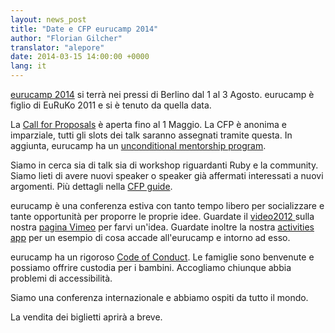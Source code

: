 ```yaml
---
layout: news_post
title: "Date e CFP eurucamp 2014"
author: "Florian Gilcher"
translator: "alepore"
date: 2014-03-15 14:00:00 +0000
lang: it
---
```


[eurucamp 2014][1] si terrà nei pressi di Berlino dal 1 al 3 Agosto.
eurucamp è figlio di EuRuKo 2011 e si è tenuto da quella data.

La [Call for Proposals][2] è aperta fino al 1 Maggio.
La CFP è anonima e imparziale, tutti gli slots dei talk saranno assegnati
tramite questa. In aggiunta, eurucamp ha un [unconditional mentorship program][3].

Siamo in cerca sia di talk sia di workshop riguardanti Ruby e la community.
Siamo lieti di avere nuovi speaker o speaker già affermati interessati a nuovi
argomenti.
Più dettagli nella [CFP guide][4].

eurucamp è una conferenza estiva con tanto tempo libero per socializzare e
tante opportunità per proporre le proprie idee. Guardate il [video2012 ][5]
sulla nostra [pagina Vimeo][6] per farvi un'idea. Guardate inoltre la nostra
[activities app][7] per un esempio di cosa accade all'eurucamp e intorno ad
esso.

eurucamp ha un rigoroso [Code of Conduct][8]. Le famiglie sono benvenute e
possiamo offrire custodia per i bambini. Accogliamo chiunque abbia problemi di
accessibilità.

Siamo una conferenza internazionale e abbiamo ospiti da tutto il mondo.

La vendita dei biglietti aprirà a breve.

[1]: http://2014.eurucamp.org
[2]: http://cfp.eurucamp.org
[3]: http://cfp.eurucamp.org/mentorship
[4]: http://cfp.eurucamp.org/guide
[5]: https://vimeo.com/51200145
[6]: https://vimeo.com/eurucamp
[7]: http://activities.eurucamp.org
[8]: http://cfp.eurucamp.org/coc
